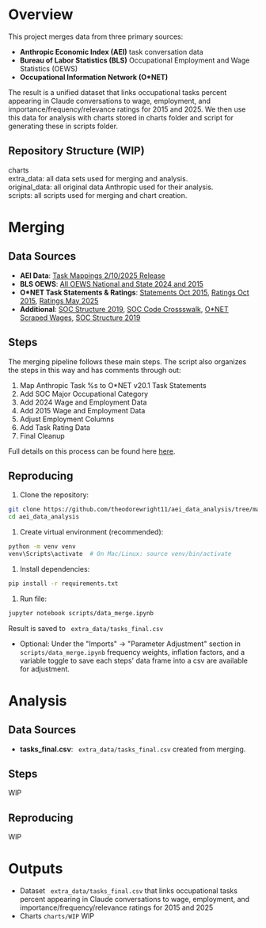 # Overview

This project merges data from three primary sources:
- **Anthropic Economic Index (AEI)** task conversation data
- **Bureau of Labor Statistics (BLS)** Occupational Employment and Wage Statistics (OEWS)
- **Occupational Information Network (O*NET)**

The result is a unified dataset that links occupational tasks percent appearing in Claude conversations to wage, employment, and importance/frequency/relevance ratings for 2015 and 2025. We then use this data for analysis with charts stored in charts folder and script for generating these in scripts folder. 



## Repository Structure (WIP)
charts\
extra_data: all data sets used for merging and analysis.\
original_data: all original data Anthropic used for their analysis.\
scripts: all scripts used for merging and chart creation.


# Merging 

## Data Sources
- **AEI Data**: [Task Mappings 2/10/2025 Release](https://huggingface.co/datasets/Anthropic/EconomicIndex/blob/main/release_2025_02_10/onet_task_mappings.csv) 
- **BLS OEWS**: [All OEWS National and State 2024 and 2015](https://www.bls.gov/oes/tables.htm)
- **O\*NET Task Statements & Ratings**: [Statements Oct 2015](https://www.onetcenter.org/dictionary/20.1/excel/task_statements.html), [Ratings Oct 2015](https://www.onetcenter.org/dictionary/20.1/excel/task_ratings.html), [Ratings May 2025](https://www.onetcenter.org/dictionary/29.3/excel/task_ratings.html)
- **Additional**: [SOC Structure 2019](https://www.onetcenter.org/taxonomy/2019/structure.html), [SOC Code Crossswalk](https://www.onetcenter.org/taxonomy/2019/walk.html), [O*NET Scraped Wages](https://github.com/adamkq/onet-dataviz/blob/master/jobData.csv), [SOC Structure 2019](https://www.onetcenter.org/taxonomy/2019/structure.html)  



## Steps
The merging pipeline follows these main steps. The script also organizes the steps in this way and has comments through out:
1. Map Anthropic Task %s to O*NET v20.1 Task Statements
2. Add SOC Major Occupational Category  
3. Add 2024 Wage and Employment Data 
4. Add 2015 Wage and Employment Data  
5. Adjust Employment Columns 
6. Add Task Rating Data 
7. Final Cleanup    

Full details on this process can be found here [here](https://docs.google.com/document/d/14HfdnTBviQ97DyKEBPYV6MVJ6uuteOk9lDPbGqdi1Z0/edit?usp=sharing).



## Reproducing
1. Clone the repository:
```bash
git clone https://github.com/theodorewright11/aei_data_analysis/tree/main
cd aei_data_analysis
```
1. Create virtual environment (recommended):
```bash
python -m venv venv
venv\Scripts\activate  # On Mac/Linux: source venv/bin/activate
```
1. Install dependencies:
```bash
pip install -r requirements.txt
```
1. Run file:
```bash
jupyter notebook scripts/data_merge.ipynb
```
Result is saved to ``` extra_data/tasks_final.csv```
- Optional: Under the "Imports" → "Parameter Adjustment" section in ```scripts/data_merge.ipynb``` frequency weights, inflation factors, and a variable toggle to save each steps' data frame into a csv are available for adjustment.



# Analysis

## Data Sources
- **tasks_final.csv**: ``` extra_data/tasks_final.csv``` created from merging.



## Steps
WIP



## Reproducing
WIP



# Outputs
- Dataset  ``` extra_data/tasks_final.csv``` that links occupational tasks percent appearing in Claude conversations to wage, employment, and importance/frequency/relevance ratings for 2015 and 2025
- Charts ```charts/WIP``` WIP
